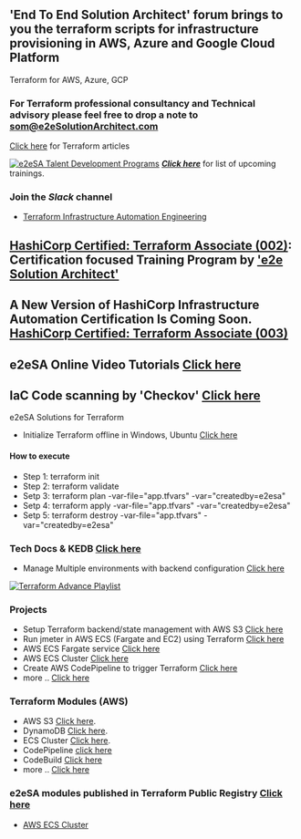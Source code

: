## 'End To End Solution Architect' forum brings to you the terraform scripts for infrastructure provisioning in AWS, Azure and Google Cloud Platform
Terraform for AWS, Azure, GCP

### For Terraform professional consultancy and Technical advisory please feel free to drop a note to som@e2eSolutionArchitect.com
[Click here](https://e2esolutionarchitect.com/tag/terraform) for Terraform articles


[![e2eSA Talent Development Programs](https://user-images.githubusercontent.com/62712515/212548238-92365832-fe03-47c7-8c06-701834a67ebf.png)](https://github.com/e2eSolutionArchitect/academy)
***[Click here](https://e2esolutionarchitect.eventbrite.com)*** for list of upcoming trainings.

### Join the ***Slack*** channel 
 - [Terraform Infrastructure Automation Engineering](https://talentdevelop-u8d3237.slack.com/archives/C04KCD8183B)

## [HashiCorp Certified: Terraform Associate (002)](https://www.hashicorp.com/certification/terraform-associate): Certification focused Training Program by ['e2e Solution Architect'](https://e2esolutionarchitect.com/role-based-training-program/)

## A New Version of HashiCorp Infrastructure Automation Certification Is Coming Soon. [HashiCorp Certified: Terraform Associate (003)](https://developer.hashicorp.com/terraform/tutorials/certification-003?product_intent=terraform)

## e2eSA Online Video Tutorials [Click here](https://www.youtube.com/channel/UC5Juuk7aTvbRmrABMq4onJA/videos)

## IaC Code scanning by 'Checkov' [Click here](https://github.com/e2eSolutionArchitect/terraform/tree/main/checknov)

e2eSA Solutions for Terraform
- Initialize Terraform offline in Windows, Ubuntu [Click here](https://github.com/e2eSolutionArchitect/terraform/blob/main/providers/docs/terraform-offline-initialize.md)

#### How to execute
- Step 1: terraform init
- Step 2: terraform validate
- Setp 3: terraform plan -var-file="app.tfvars" -var="createdby=e2esa"
- Setp 4: terraform apply -var-file="app.tfvars" -var="createdby=e2esa"
- Setp 5: terraform destroy -var-file="app.tfvars" -var="createdby=e2esa"

### Tech Docs & KEDB [Click here](https://github.com/e2eSolutionArchitect/KEDB)
- Manage Multiple environments with backend configuration [Click here](https://github.com/e2eSolutionArchitect/KEDB/blob/main/terraform/terraform%20backend%20values%20not%20allowed.md)

[![Terraform Advance Playlist](https://user-images.githubusercontent.com/62712515/206504025-16ae6833-1289-4f79-bc50-10439207cebd.png)](https://www.youtube.com/playlist?list=PLuBBTh-4TzDkUiWqlrwwnJ3QFJdP4JiPy)

### Projects
- Setup Terraform backend/state management with AWS S3 [Click here ](https://github.com/e2eSolutionArchitect/terraform/tree/main/providers/aws/examples/e2esa-aws-s3backend)
- Run jmeter in AWS ECS (Fargate and EC2) using Terraform [Click here](https://github.com/e2eSolutionArchitect/terraform/tree/main/providers/aws/examples/e2esa-aws-jmeter-ecs)
- AWS ECS Fargate service [Click here](https://github.com/e2eSolutionArchitect/terraform/tree/main/providers/aws/examples/e2esa-aws-ecs-service)
- AWS ECS Cluster [Click here](https://github.com/e2eSolutionArchitect/terraform/tree/main/providers/aws/examples/e2esa-aws-ecs-cluster)
- Create AWS CodePipeline to trigger Terraform [Click here](https://github.com/e2eSolutionArchitect/terraform/tree/main/providers/aws/examples/e2esa-aws-codepipeline)
- more .. [Click here](https://github.com/e2eSolutionArchitect/terraform/tree/main/providers/aws/examples)

### Terraform Modules (AWS)
- AWS S3 [Click here](https://github.com/e2eSolutionArchitect/terraform/tree/main/providers/aws/modules/e2esa-aws-s3).
- DynamoDB [Click here](https://github.com/e2eSolutionArchitect/terraform/tree/main/providers/aws/modules/e2esa-aws-dynamodb).
- ECS Cluster [Click here](https://github.com/e2eSolutionArchitect/terraform/tree/main/providers/aws/modules/e2esa-module-aws-ecs-cluster).
- CodePipeline [click here](https://github.com/e2eSolutionArchitect/terraform/tree/main/providers/aws/modules/e2esa-module-aws-codepipeline)
- CodeBuild [Click here](https://github.com/e2eSolutionArchitect/terraform/tree/main/providers/aws/modules/e2esa-module-aws-codebuild)
- more .. [Click here](https://github.com/e2eSolutionArchitect/terraform/tree/main/providers/aws/modules)

### e2eSA modules published in Terraform Public Registry [Click here](https://registry.terraform.io/namespaces/e2eSolutionArchitect)
- [AWS ECS Cluster](https://registry.terraform.io/modules/e2eSolutionArchitect/ecs-cluster/aws/latest)
